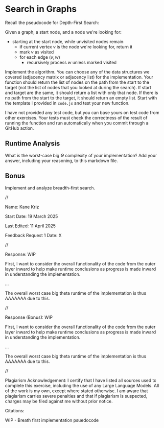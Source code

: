 # Search in Graphs

Recall the pseudocode for Depth-First Search:

Given a graph, a start node, and a node we're looking for:
- starting at the start node, while unvisited nodes remain
    - if current vertex $v$ is the node we're looking for, return it
    - mark $v$ as visited
    - for each edge $(v,w)$
        - recursively process $w$ unless marked visited

Implement the algorithm. You can choose any of the data structures we covered
(adjacency matrix or adjacency list) for the implementation. Your function
should return the list of nodes on the path from the start to the target (not
the list of nodes that you looked at during the search). If start and target are
the same, it should return a list with only that node. If there is no path from
the start to the target, it should return an empty list. Start with the template
I provided in `code.js` and test your new function.

I have not provided any test code, but you can base yours on test code from
other exercises. Your tests must check the correctness of the result of running
the function and run automatically when you commit through a GitHub action.

## Runtime Analysis

What is the worst-case big $\Theta$ complexity of your implementation? Add your
answer, including your reasoning, to this markdown file.

## Bonus

Implement and analyze breadth-first search.


//


Name: Kane Kriz

Start Date: 19 March 2025

Last Edited: 11 April 2025

Feedback Request 1 Date: X


//


Response: WIP


First, I want to consider the overall functionality of the code from the outer layer inward to help make runtime conclusions as progress is made inward in understanding the implementation.

...

The overall worst case big theta runtime of the implementation is thus AAAAAAA due to this.


//


Response (Bonus): WIP


First, I want to consider the overall functionality of the code from the outer layer inward to help make runtime conclusions as progress is made inward in understanding the implementation.

...

The overall worst case big theta runtime of the implementation is thus AAAAAAA due to this.


//


Plagiarism Acknowledgement: I certify that I have listed all sources used to complete this exercise, including the use of any Large Language Models. All of the work is my own, except where stated otherwise. I am aware that plagiarism carries severe penalties and that if plagiarism is suspected, charges may be filed against me without prior notice.


Citations:

WIP - Breath first implementation psuedocode 
